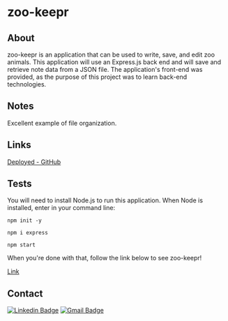 # zoo-keepr

## About

zoo-keepr is an application that can be used to write, save, and edit zoo animals. This application will use an Express.js back end and will save and retrieve note data from a JSON file. The application's front-end was provided, as the purpose of this project was to learn back-end technologies.

## Notes

Excellent example of file organization.

## Links

[Deployed - GitHub](https://nrenner0211.github.io/zoo-keepr/)

## Tests

You will need to install Node.js to run this application. When Node is installed, enter in your command line:

`npm init -y`

`npm i express`

`npm start`

When you're done with that, follow the link below to see zoo-keepr!

[Link](http://localhost:3001/zookeepers)

## Contact

[![Linkedin Badge](https://img.shields.io/badge/-nrenner0211-blue?style=flat-square&logo=Linkedin&logoColor=white&link=https://www.linkedin.com/in/nrenner0211/)](https://www.linkedin.com/in/nrenner0211/)
[![Gmail Badge](https://img.shields.io/badge/-nrenner0211@gmail.com-c14438?style=flat-square&logo=Gmail&logoColor=white&link=mailto:nrenner0211@gmail.com)](mailto:nrenner0211@gmail.com)
